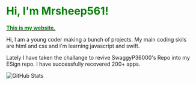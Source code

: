<h1> <strong style="color: green"> Hi, I'm Mrsheep561! </strong> </h1>
<a href=""> <strong style="color: green"> This is my website. </strong></a>
<p> Hi, I am a young coder making a bunch of projects.
My main coding skils are html and css and i'm learning javascript and swift.</p>
<p>
  Lately I have taken the challange to revive SwaggyP36000's Repo into my ESign repo. I have successfully recovered 200+ apps.
</p>

![GitHub Stats](https://github-readme-stats.vercel.app/api?username=Mrsheep561&theme=radical&show_icons=true&hide_border=true&count_private=true)
